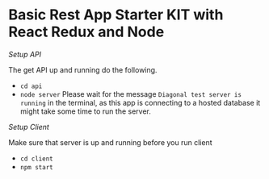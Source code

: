 # Basic Rest App Starter KIT with React Redux and Node

_Setup API_

The get API up and running do the following.

- `cd api`
- `node server`
  Please wait for the message `Diagonal test server is running` in the terminal, as this app is connecting to a hosted database it might take some time to run the server.

_Setup Client_

Make sure that server is up and running before you run client

- `cd client`
- `npm start`
